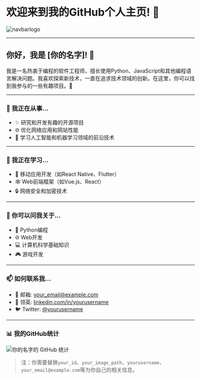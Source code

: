 # 欢迎来到我的GitHub个人主页! 👋

![navbarlogo](https://lilpum-1317057502.cos.ap-guangzhou.myqcloud.com/blog_lilpum_com/202304092356706.jpg/lilpumpicstyle)

------

## 你好，我是 [你的名字]! 🤖

我是一名热衷于编程的软件工程师，擅长使用Python、JavaScript和其他编程语言解决问题。我喜欢探索新技术，一直在追求技术领域的创新。在这里，你可以找到我参与的一些有趣项目。🚀

------

### 🔭 我正在从事...

- ✨ 研究和开发有趣的开源项目
- 🌐 优化网络应用和网站性能
- 🤖 学习人工智能和机器学习领域的前沿技术

------

### 🌱 我正在学习...

- 📱 移动应用开发（如React Native、Flutter）
- 🕸️ Web前端框架（如Vue.js、React）
- 🔒 网络安全和加密技术

------

### 💬 你可以问我关于...

- 🐍 Python编程
- 🌐 Web开发
- 💻 计算机科学基础知识
- 🎮 游戏开发

------

### 📫 如何联系我...

- 📧 邮箱: [your_email@example.com](mailto:your_email@example.com)
- 💼 领英: [linkedin.com/in/yourusername](https://linkedin.com/in/yourusername)
- 🐦 Twitter: [@yourusername](https://twitter.com/yourusername)

------

### 📊 我的GitHub统计

![你的名字的 GitHub 统计](https://github-readme-stats.vercel.app/api?username=yourusername&show_icons=true&theme=tokyonight)

> 注：你需要替换`your_id`、`your_image_path`、`yourusername`、`your_email@example.com`等为你自己的相关信息。
